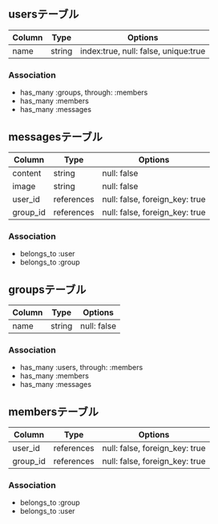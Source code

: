## usersテーブル

|Column|Type|Options|
|------|----|-------|
|name|string|index:true, null: false, unique:true|

### Association
- has_many :groups, through: :members
- has_many :members
- has_many :messages

## messagesテーブル

|Column|Type|Options|
|------|----|-------|
|content|string|null: false|
|image|string|null: false|
|user_id|references|null: false, foreign_key: true
|group_id|references|null: false, foreign_key: true|

### Association
- belongs_to :user
- belongs_to :group

## groupsテーブル

|Column|Type|Options|
|------|----|-------|
|name|string|null: false|

### Association
- has_many :users, through: :members
- has_many :members
- has_many :messages

## membersテーブル

|Column|Type|Options|
|------|----|-------|
|user_id|references|null: false, foreign_key: true|
|group_id|references|null: false, foreign_key: true|

### Association
- belongs_to :group
- belongs_to :user



